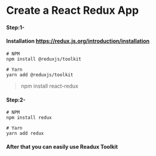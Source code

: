 # Create a React Redux App
#### Step:1- 
#### Installation https://redux.js.org/introduction/installation
```
# NPM
npm install @reduxjs/toolkit

# Yarn
yarn add @reduxjs/toolkit
```

> npm install react-redux

#### Step:2-

```
# NPM
npm install redux

# Yarn
yarn add redux
```

#### After that you can easily use Readux Toolkit
